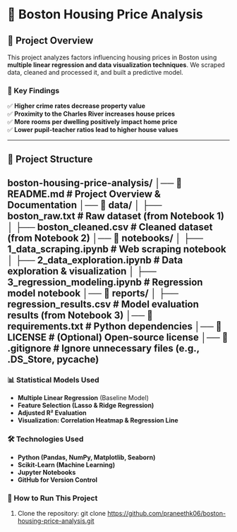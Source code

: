 # 🏡 Boston Housing Price Analysis

## 📌 Project Overview
This project analyzes factors influencing housing prices in Boston using **multiple linear regression and data visualization techniques**. We scraped data, cleaned and processed it, and built a predictive model.

### 🚀 Key Findings
✅ **Higher crime rates decrease property value**  
✅ **Proximity to the Charles River increases house prices**  
✅ **More rooms per dwelling positively impact home price**  
✅ **Lower pupil-teacher ratios lead to higher house values**  

---

## 📁 **Project Structure**
boston-housing-price-analysis/
│── 📜 README.md               # Project Overview & Documentation
│── 📂 data/
│   ├── boston_raw.txt         # Raw dataset (from Notebook 1)
│   ├── boston_cleaned.csv     # Cleaned dataset (from Notebook 2)
│── 📂 notebooks/
│   ├── 1_data_scraping.ipynb  # Web scraping notebook
│   ├── 2_data_exploration.ipynb  # Data exploration & visualization
│   ├── 3_regression_modeling.ipynb  # Regression model notebook
│── 📂 reports/
│   ├── regression_results.csv  # Model evaluation results (from Notebook 3)
│── 📜 requirements.txt          # Python dependencies
│── 📜 LICENSE                   # (Optional) Open-source license
│── 📜 .gitignore                # Ignore unnecessary files (e.g., .DS_Store, pycache)
---

### 📊 Statistical Models Used
- **Multiple Linear Regression** (Baseline Model)
- **Feature Selection (Lasso & Ridge Regression)**
- **Adjusted R² Evaluation**
- **Visualization: Correlation Heatmap & Regression Line**

### 🛠️ Technologies Used
- **Python (Pandas, NumPy, Matplotlib, Seaborn)**
- **Scikit-Learn (Machine Learning)**
- **Jupyter Notebooks**
- **GitHub for Version Control**

### 📜 How to Run This Project
1. Clone the repository:
 git clone https://github.com/praneethk06/boston-housing-price-analysis.git 
